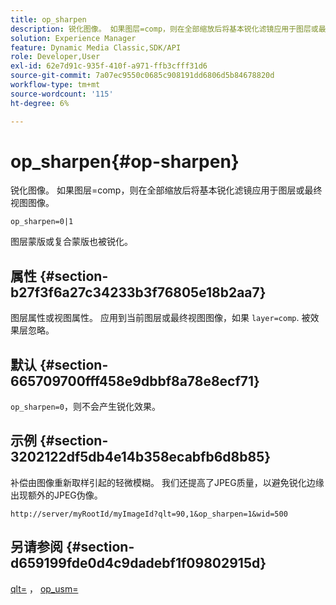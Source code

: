 ```yaml
---
title: op_sharpen
description: 锐化图像。 如果图层=comp，则在全部缩放后将基本锐化滤镜应用于图层或最终视图图像。
solution: Experience Manager
feature: Dynamic Media Classic,SDK/API
role: Developer,User
exl-id: 62e7d91c-935f-410f-a971-ffb3cfff31d6
source-git-commit: 7a07ec9550c0685c908191dd6806d5b84678820d
workflow-type: tm+mt
source-wordcount: '115'
ht-degree: 6%

---
```


# op_sharpen{#op-sharpen}

锐化图像。 如果图层=comp，则在全部缩放后将基本锐化滤镜应用于图层或最终视图图像。

`op_sharpen=0|1`

图层蒙版或复合蒙版也被锐化。

## 属性 {#section-b27f3f6a27c34233b3f76805e18b2aa7}

图层属性或视图属性。 应用到当前图层或最终视图图像，如果 `layer=comp`. 被效果层忽略。

## 默认 {#section-665709700fff458e9dbbf8a78e8ecf71}

`op_sharpen=0`，则不会产生锐化效果。

## 示例 {#section-3202122df5db4e14b358ecabfb6d8b85}

补偿由图像重新取样引起的轻微模糊。 我们还提高了JPEG质量，以避免锐化边缘出现额外的JPEG伪像。

`http://server/myRootId/myImageId?qlt=90,1&op_sharpen=1&wid=500`

## 另请参阅 {#section-d659199fde0d4c9dadebf1f09802915d}

[qlt=](../../../../../is-api/http-ref/image-serving-api-ref/c-http-protocol-reference/c-command-reference/r-is-http-qlt.md#reference-f69ed0758c784b0385d979820546d352) ， [op_usm=](../../../../../is-api/http-ref/image-serving-api-ref/c-http-protocol-reference/c-command-reference/r-op-sharpen.md#reference-c32573230c6140f883efdaa201ea8541)
